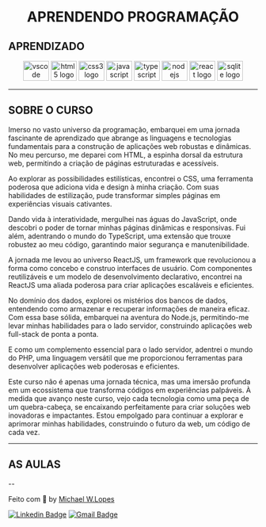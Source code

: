 <h1 align="center">
APRENDENDO PROGRAMAÇÃO
</h1>

## APRENDIZADO

<p align="center">
  <img src="https://cdn.jsdelivr.net/gh/devicons/devicon/icons/vscode/vscode-original.svg" height="40" width="52" alt="vscode logo"/>
  <img src="https://cdn.jsdelivr.net/gh/devicons/devicon/icons/html5/html5-original.svg" height="40" width="52" alt="html5 logo"  />
  <img src="https://cdn.jsdelivr.net/gh/devicons/devicon/icons/css3/css3-original.svg" height="40" width="52" alt="css3 logo"  />
  <img src="https://cdn.jsdelivr.net/gh/devicons/devicon/icons/javascript/javascript-original.svg" height="40" width="52" alt="javascript logo"  />
  <img src="https://cdn.jsdelivr.net/gh/devicons/devicon/icons/typescript/typescript-original.svg" height="40" width="52" alt="typescript logo"  />
  <img src="https://cdn.jsdelivr.net/gh/devicons/devicon/icons/nodejs/nodejs-original.svg" height="40" width="52" alt="nodejs logo"  />
  <img src="https://cdn.jsdelivr.net/gh/devicons/devicon/icons/react/react-original-wordmark.svg" height="40" width="52" alt="react logo" />
  <img src="https://cdn.jsdelivr.net/gh/devicons/devicon/icons/sqlite/sqlite-original-wordmark.svg" height="40" width="52" alt="sqlite logo" />
<div>

---

## SOBRE O CURSO

Imerso no vasto universo da programação, embarquei em uma jornada fascinante de aprendizado que abrange as linguagens e tecnologias fundamentais para a construção de aplicações web robustas e dinâmicas. No meu percurso, me deparei com HTML, a espinha dorsal da estrutura web, permitindo a criação de páginas estruturadas e acessíveis.

Ao explorar as possibilidades estilísticas, encontrei o CSS, uma ferramenta poderosa que adiciona vida e design à minha criação. Com suas habilidades de estilização, pude transformar simples páginas em experiências visuais cativantes.

Dando vida à interatividade, mergulhei nas águas do JavaScript, onde descobri o poder de tornar minhas páginas dinâmicas e responsivas. Fui além, adentrando o mundo do TypeScript, uma extensão que trouxe robustez ao meu código, garantindo maior segurança e manutenibilidade.

A jornada me levou ao universo ReactJS, um framework que revolucionou a forma como concebo e construo interfaces de usuário. Com componentes reutilizáveis e um modelo de desenvolvimento declarativo, encontrei na ReactJS uma aliada poderosa para criar aplicações escaláveis e eficientes.

No domínio dos dados, explorei os mistérios dos bancos de dados, entendendo como armazenar e recuperar informações de maneira eficaz. Com essa base sólida, embarquei na aventura do Node.js, permitindo-me levar minhas habilidades para o lado servidor, construindo aplicações web full-stack de ponta a ponta.

E como um complemento essencial para o lado servidor, adentrei o mundo do PHP, uma linguagem versátil que me proporcionou ferramentas para desenvolver aplicações web poderosas e eficientes.

Este curso não é apenas uma jornada técnica, mas uma imersão profunda em um ecossistema que transforma códigos em experiências palpáveis. À medida que avanço neste curso, vejo cada tecnologia como uma peça de um quebra-cabeça, se encaixando perfeitamente para criar soluções web inovadoras e impactantes. Estou empolgado para continuar a explorar e aprimorar minhas habilidades, construindo o futuro da web, um código de cada vez.

---

## AS AULAS

--

Feito com :purple_heart: by [Michael W.Lopes](https://github.com/michael23-lopes)

[![Linkedin Badge](https://img.shields.io/badge/-Michael%20Lopes-blue?style=flat-square&logo=Linkedin&logoColor=white&link=https://www.linkedin.com/in/michael-wellington-lopes/)](https://www.linkedin.com/in/michael-wellington-lopes/)
[![Gmail Badge](https://img.shields.io/badge/-michael23.wellington@gmail.com-c14438?style=flat-square&logo=Gmail&logoColor=white&link=mailto:michael23.wellington@gmail.com)](mailto:michael23.wellington@gmail.com)
